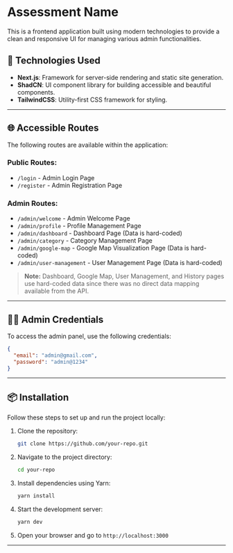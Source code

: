 # Assessment Name

This is a frontend application built using modern technologies to provide a clean and responsive UI for managing various admin functionalities.

## 🚀 Technologies Used

- **Next.js**: Framework for server-side rendering and static site generation.
- **ShadCN**: UI component library for building accessible and beautiful components.
- **TailwindCSS**: Utility-first CSS framework for styling.

---

## 🌐 Accessible Routes

The following routes are available within the application:

### **Public Routes:**

- `/login` - Admin Login Page
- `/register` - Admin Registration Page

### **Admin Routes:**

- `/admin/welcome` - Admin Welcome Page
- `/admin/profile` - Profile Management Page
- `/admin/dashboard` - Dashboard Page (Data is hard-coded)
- `/admin/category` - Category Management Page
- `/admin/google-map` - Google Map Visualization Page (Data is hard-coded)
- `/admin/user-management` - User Management Page (Data is hard-coded)

> **Note:** Dashboard, Google Map, User Management, and History pages use hard-coded data since there was no direct data mapping available from the API.

---

## 🧑‍💻 Admin Credentials

To access the admin panel, use the following credentials:

```json
{
  "email": "admin@gmail.com",
  "password": "admin@1234"
}
```

---

## 📦 Installation

Follow these steps to set up and run the project locally:

1. Clone the repository:

   ```bash
   git clone https://github.com/your-repo.git
   ```

2. Navigate to the project directory:

   ```bash
   cd your-repo
   ```

3. Install dependencies using Yarn:

   ```bash
   yarn install
   ```

4. Start the development server:

   ```bash
   yarn dev
   ```

5. Open your browser and go to `http://localhost:3000`

---
